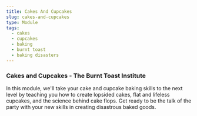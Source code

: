 ```yaml
---
title: Cakes And Cupcakes
slug: cakes-and-cupcakes
type: Module
tags:
  - cakes
  - cupcakes
  - baking
  - burnt toast
  - baking disasters
---
```


### Cakes and Cupcakes - The Burnt Toast Institute

In this module, we'll take your cake and cupcake baking skills to the next level by teaching you how to create lopsided cakes, flat and lifeless cupcakes, and the science behind cake flops. Get ready to be the talk of the party with your new skills in creating disastrous baked goods.
